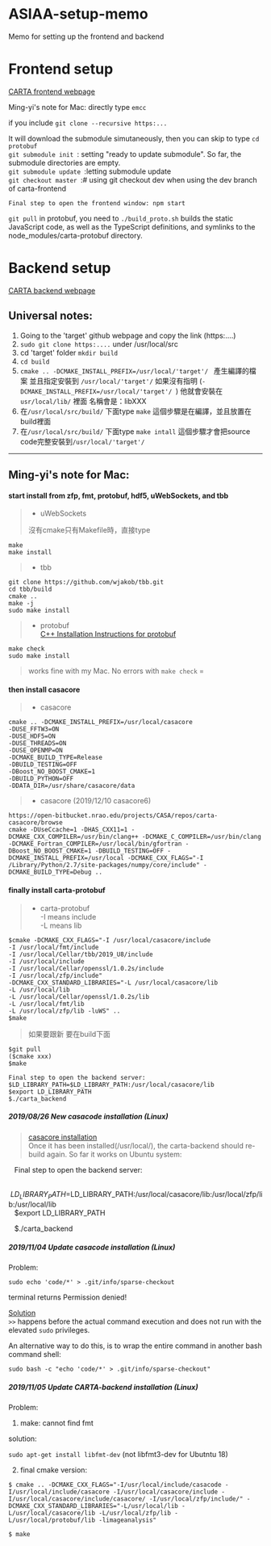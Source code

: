 # ASIAA-setup-memo
Memo for setting up the frontend and backend

# Frontend setup
[CARTA frontend webpage](https://github.com/CARTAvis/carta-frontend)

Ming-yi's note for Mac:
directly type `emcc` 

if you include `git clone --recursive https:...`

It will download the submodule simutaneously, then you can skip to type 
`cd protobuf `<br />
`git submodule init `: setting "ready to update submodule". So far, the submodule directories are empty. <br /> 
`git submodule update `:letting submodule update <br />
`git checkout master `:# using git checkout dev when using the dev branch of carta-frontend<br /> 

    Final step to open the frontend window: npm start

`git pull` in protobuf, you need to `./build_proto.sh`
builds the static JavaScript code, as well as the TypeScript definitions, and symlinks to the node_modules/carta-protobuf directory.

# Backend setup 
[CARTA backend webpage](https://github.com/CARTAvis/carta-backend)

## Universal notes:
1. Going to the 'target' github webpage and copy the link (https:....)
2. `sudo git clone https:....` under /usr/local/src
3. cd 'target' folder `mkdir build`
4. `cd build`
5. `cmake .. -DCMAKE_INSTALL_PREFIX=/usr/local/'target'/ `
產生編譯的檔案 並且指定安裝到 `/usr/local/'target'/`
如果沒有指明 (`-DCMAKE_INSTALL_PREFIX=/usr/local/'target'/ `) 他就會安裝在 `usr/local/lib/` 裡面 名稱會是：libXXX
6. 在`/usr/local/src/build/` 下面type `make` 這個步驟是在編譯，並且放置在build裡面
7. 在`/usr/local/src/build/` 下面type `make intall` 這個步驟才會把source code完整安裝到`/usr/local/'target'/`

----
## Ming-yi's note for Mac: <br />
#### start install from zfp, fmt, protobuf, hdf5, uWebSockets, and tbb <br />
>* uWebSockets
>
>沒有cmake只有Makefile時，直接type <br />

    make
    make install
>* tbb

    git clone https://github.com/wjakob/tbb.git
    cd tbb/build
    cmake ..
    make -j
    sudo make install

>* protobuf <br />
>[C++ Installation Instructions for protobuf](https://github.com/protocolbuffers/protobuf/blob/master/src/README.md) <br />
    
    make check
    sudo make install
>works fine with my Mac. No errors with `make check` =

#### then install casacore <br />
>* casacore

    cmake .. -DCMAKE_INSTALL_PREFIX=/usr/local/casacore
    -DUSE_FFTW3=ON
    -DUSE_HDF5=ON
    -DUSE_THREADS=ON
    -DUSE_OPENMP=ON
    -DCMAKE_BUILD_TYPE=Release
    -DBUILD_TESTING=OFF
    -DBoost_NO_BOOST_CMAKE=1
    -DBUILD_PYTHON=OFF
    -DDATA_DIR=/usr/share/casacore/data
    
>* casacore (2019/12/10 casacore6)


    https://open-bitbucket.nrao.edu/projects/CASA/repos/carta-casacore/browse
    cmake -DUseCcache=1 -DHAS_CXX11=1 -DCMAKE_CXX_COMPILER=/usr/bin/clang++ -DCMAKE_C_COMPILER=/usr/bin/clang -DCMAKE_Fortran_COMPILER=/usr/local/bin/gfortran -DBoost_NO_BOOST_CMAKE=1 -DBUILD_TESTING=OFF -DCMAKE_INSTALL_PREFIX=/usr/local -DCMAKE_CXX_FLAGS="-I /Library/Python/2.7/site-packages/numpy/core/include" -DCMAKE_BUILD_TYPE=Debug ..
    
#### finally install carta-protobuf <br />
>* carta-protobuf <br />
> -I means include <br />
> -L means lib <br />

    $cmake -DCMAKE_CXX_FLAGS="-I /usr/local/casacore/include 
    -I /usr/local/fmt/include 
    -I /usr/local/Cellar/tbb/2019_U8/include 
    -I /usr/local/include 
    -I /usr/local/Cellar/openssl/1.0.2s/include 
    -I /usr/local/zfp/include" 
    -DCMAKE_CXX_STANDARD_LIBRARIES="-L /usr/local/casacore/lib 
    -L /usr/local/lib 
    -L /usr/local/Cellar/openssl/1.0.2s/lib 
    -L /usr/local/fmt/lib 
    -L /usr/local/zfp/lib -luWS" ..
    $make
> 如果要跟新 要在build下面 <br />

    $git pull
    ($cmake xxx)
    $make
    
    Final step to open the backend server: 
    $LD_LIBRARY_PATH=$LD_LIBRARY_PATH:/usr/local/casacore/lib
    $export LD_LIBRARY_PATH
    $./carta_backend 
    
##### 2019/08/26 New casacode installation (Linux)
>[casacore installation](https://docs.google.com/document/d/1290lnvp9fDShOKuipJUmusAfcuqBmSmPwaEbRUVOM28/edit) <br />
Once it has been installed(/usr/local/), the carta-backend should re-build again. 
So far it works on Ubuntu system:

    Final step to open the backend server: 
    
    $LD_LIBRARY_PATH=$LD_LIBRARY_PATH:/usr/local/casacore/lib:/usr/local/zfp/lib:/usr/local/lib <br />
    $export LD_LIBRARY_PATH
    
    $./carta_backend

##### 2019/11/04 Update casacode installation (Linux)
Problem: 

`sudo echo 'code/*' > .git/info/sparse-checkout`

terminal returns Permission denied!

[Solution](https://unix.stackexchange.com/questions/4830/how-do-i-use-redirection-with-sudo) <br />
`>>` happens before the actual command execution and does not run with the elevated `sudo` privileges.

An alternative way to do this, is to wrap the entire command in another bash command shell:

`sudo bash -c "echo 'code/*' > .git/info/sparse-checkout"`

##### 2019/11/05 Update CARTA-backend installation (Linux)
Problem:

1. make: cannot find fmt

solution:

`sudo apt-get install libfmt-dev`  (not libfmt3-dev for Ubutntu 18)

2. final cmake version:

`$ cmake .. -DCMAKE_CXX_FLAGS="-I/usr/local/include/casacode -I/usr/local/include/casacore -I/usr/local/casacore/include -I/usr/local/casacore/include/casacore/ -I/usr/local/zfp/include/" -DCMAKE_CXX_STANDARD_LIBRARIES="-L/usr/local/lib -L/usr/local/casacore/lib -L/usr/local/zfp/lib -L/usr/local/protobuf/lib -limageanalysis"`

`$ make`
